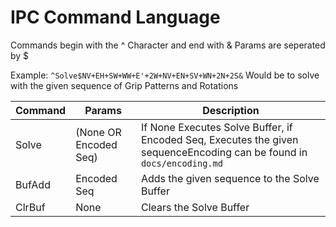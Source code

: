 # IPC Command Language

Commands begin with the ^ Character and end with &
Params are seperated by $

Example: `^Solve$NV+EH+SW+WW+E'+2W+NV+EN+SV+WN+2N+2S&`
Would be to solve with the given sequence of Grip Patterns and Rotations

| Command  | Params                | Description |
| -------- | --------------------- | ----------- |
| Solve    | (None OR Encoded Seq) | If None Executes Solve Buffer, if Encoded Seq, Executes the given sequenceEncoding can be found in `docs/encoding.md` |
| BufAdd   | Encoded Seq           | Adds the given sequence to the Solve Buffer |
| ClrBuf   | None                  | Clears the Solve Buffer |